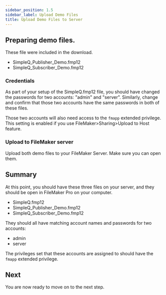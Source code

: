 ```yaml
---
sidebar_position: 1.5
sidebar_label: Upload Demo Files
title: Upload Demo Files to Server
---
```


## Preparing demo files.

These file were included in the download.

- SimpleQ_Publisher_Demo.fmp12
- SimpleQ_Subscriber_Demo.fmp12

### Credentials

As part of your setup of the SimpleQ.fmp12 file, you should have changed the passwords for two accounts: "admin" and "server". Similarly, change and confirm that those two accounts have the same passwords in both of these files.

Those two accounts will also need access to the `fmapp` extended privilege. This setting is enabled if you use FileMaker>Sharing>Upload to Host feature.

### Upload to FileMaker server

Upload both demo files to your FileMaker Server. Make sure you can open them.

## Summary

At this point, you should have these three files on your server, and they should be open in FileMaker Pro on your computer.

- SimpleQ.fmp12
- SimpleQ_Publisher_Demo.fmp12
- SimpleQ_Subscriber_Demo.fmp12

They should all have matching account names and passwords for two accounts:

- admin
- server

The privileges set that these accounts are assigned to should have the `fmapp` extended privilege.

## Next

You are now ready to move on to the next step.
